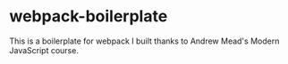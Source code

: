# webpack-boilerplate

This is a boilerplate for webpack I built thanks to Andrew Mead's Modern JavaScript course.
